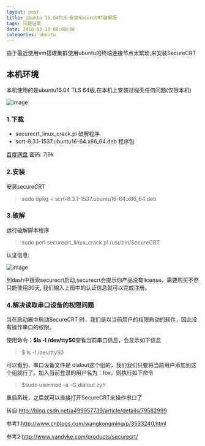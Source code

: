 ```yaml
---
layout: post
title: Ubuntu 16.04TLS 安装SecureCRT破解版
tags: 问题记录
date: 2018-03-18 00:00:00
categories: ubuntu
---
```


由于最近使用vm搭建集群使用ubuntu的终端连接节点太繁琐,来安装SecureCRT

## 本机环境

本机使用的是ubuntu16.04 TLS 64版,在本机上安装过程无任何问题(仅限本机)

![image](http://ww1.sinaimg.cn/large/0066vfZIgy1fpgvn41tp7j30q30tq4qp.jpg)

### 1.下载

- securecrt_linux_crack.pl 破解程序
- scrt-8.3.1-1537.ubuntu16-64.x86_64.deb 程序包

[百度网盘](https://pan.baidu.com/s/1oMJypFZQTGiuNe7VVqJo3w) 密码: 7j9k


### 2.安装

安装secureCRT 

> sudo dpkg -i scrt-8.3.1-1537.ubuntu16-64.x86_64.deb

### 3.破解

运行破解脚本程序

> sudo perl securecrt_linux_crack.pl /usr/bin/SecureCRT

认证信息:

![image](http://ww1.sinaimg.cn/large/0066vfZIgy1fpgts6s34sj30i90bfgru.jpg)

到dash中搜索securecrt启动,securecrt会提示你产品没有license，需要购买不然只能使用30天,
我们输入上图中的认证信息就可以完成注册。

### 4.解决读取串口设备的权限问题

当在启动器中启动SecureCRT 时，我们是以当前用户的权限启动的软件，因此没有操作串口的权限。

使用命令：**$ls -l /dev/ttyS0**查看当前串口信息，会显示如下信息

> $ ls -l /dev/ttyS0

可以看到，串口设备文件是  dialout这个组的，我们我们只要将当前用户添加到这个组就行了。加入当前登录的用户名为：fox，则执行如下命令
    
> $sudo usermod -a -G dialout zyh

重启系统，之后就可以直接打开SecureCRT来操作串口了

转自:http://blog.csdn.net/a499957739/article/details/79582999

参考1:http://www.cnblogs.com/wangkongming/p/3533240.html

参考2:http://www.vandyke.com/products/securecrt/

